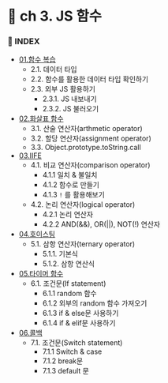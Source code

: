 
# 📝 ch 3. JS 함수

### 📌 INDEX 
- [01.함수 복습](https://github.com/ohtaekwon/JS-TEST/blob/master/ch3-JS-%ED%95%A8%EC%88%98/01_%ED%95%A8%EC%88%98%20%EB%B3%B5%EC%8A%B5.md)
  - 2.1. 데이터 타입
  - 2.2. 함수를 활용한 데이터 타입 확인하기
  - 2.3. 외부 JS 활용하기
      - 2.3.1. JS 내보내기
      - 2.3.2. JS 불러오기
- [02.화살표 함수]()
  - 3.1. 산술 연산자(arthmetic operator)
  - 3.2. 할당 연산자(assignment operator)
  - 3.3. Object.prototype.toString.call
- [03.IIFE]()
  - 4.1. 비교 연산자(comparison operator)
      - 4.1.1 일치 & 불일치
      - 4.1.2 함수로 만들기
      - 4.1.3 `!` 를 활용해보기
  - 4.2. 논리 연산자(logical operator)
      - 4.2.1 논리 연산자
      - 4.2.2 AND(&&), OR(||), NOT(!) 연산자
- [04.호이스팅]()
  - 5.1. 삼항 연산자(ternary operator)
      - 5.1.1. 기본식
      - 5.1.2. 삼항 연산식
- [05.타이머 함수]()
  - 6.1. 조건문(If statement)
      - 6.1.1 random 함수
      - 6.1.2 외부의 random 함수 가져오기
      - 6.1.3 if & else문 사용하기
      - 6.1.4 if & elif문 사용하기
- [06.콜백]()
  - 7.1. 조건문(Switch statement)
      - 7.1.1 Switch & case
      - 7.1.2 break문
      - 7.1.3 default 문
